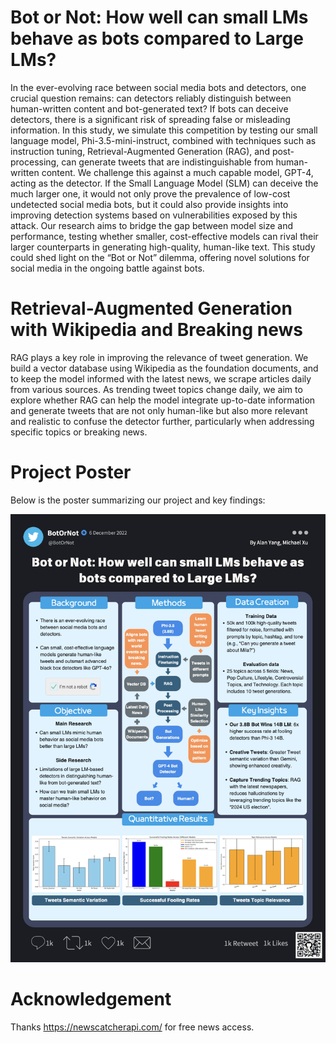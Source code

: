# Bot or Not: How well can small LMs behave as bots compared to Large LMs?

In the ever-evolving race between social media bots and detectors, one crucial question remains: can detectors reliably distinguish between human-written content and bot-generated text? If bots can deceive detectors, there is a significant risk of spreading false or misleading information. In this study, we simulate this competition by testing our small language model, Phi-3.5-mini-instruct, combined with techniques such as instruction tuning, Retrieval-Augmented Generation (RAG), and post-processing, can generate tweets that are indistinguishable from human-written content. We challenge this against a much capable model, GPT-4, acting as the detector. If the Small Language Model (SLM) can deceive the much larger one, it would not only prove the prevalence of low-cost undetected social media bots, but it could also provide insights into improving detection systems based on vulnerabilities exposed by this attack. Our research aims to bridge the gap between model size and performance, testing whether smaller, cost-effective models can rival their larger counterparts in generating high-quality, human-like text. This study could shed light on the “Bot or Not” dilemma, offering novel solutions for social media in the ongoing battle against bots.

# Retrieval-Augmented Generation with Wikipedia and Breaking news

RAG plays a key role in improving the relevance of tweet generation. We build a vector database using Wikipedia as the foundation documents, and to keep the model informed with the latest news, we scrape articles daily from various sources. As trending tweet topics change daily, we aim to explore whether RAG can help the model integrate up-to-date information and generate tweets that are not only human-like but also more relevant and realistic to confuse the detector further, particularly when addressing specific topics or breaking news.

# Project Poster

Below is the poster summarizing our project and key findings:

![Project Poster](poster/Tweet_Bot_img.png)

# Acknowledgement
Thanks https://newscatcherapi.com/ for free news access.
